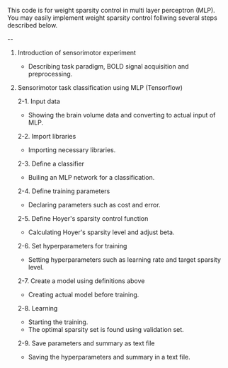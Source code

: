 This code is for weight sparsity control in multi layer perceptron (MLP).  
You may easily implement weight sparsity control follwing several steps described below.   

--  
  
1. Introduction of sensorimotor experiment  
    - Describing task paradigm, BOLD signal acquisition and preprocessing.  
    
    
2. Sensorimotor task classification using MLP (Tensorflow)  
  
    2-1. Input data
      - Showing the brain volume data and converting to actual input of MLP.  
    
    2-2. Import libraries
      - Importing necessary libraries.  
    
    2-3. Define a classifier
      - Builing an MLP network for a classification.  
    
    2-4. Define training parameters
      - Declaring parameters such as cost and error.  
    
    2-5. Define Hoyer's sparsity control function
      - Calculating Hoyer's sparsity level and adjust beta.  
    
    2-6. Set hyperparameters for training
      - Setting hyperparameters such as learning rate and target sparsity level.  
  
    2-7. Create a model using definitions above
      - Creating actual model before training.  
    
    2-8. Learning
      - Starting the training.
      - The optimal sparsity set is found using validation set.  
    
    2-9. Save parameters and summary as text file
      - Saving the hyperparameters and summary in a text file.  

